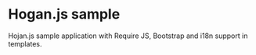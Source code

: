 Hogan.js sample
===============

Hojan.js sample application with Require JS, Bootstrap and i18n support in templates.